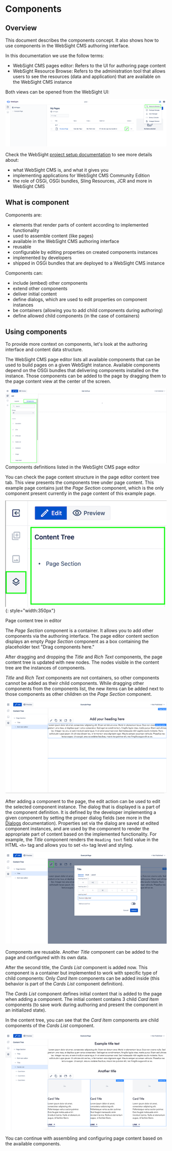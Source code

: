 # Components

## Overview

This document describes the components concept. It also shows how to use components in the WebSight CMS authoring interface.

In this documentation we use the follow terms:

- WebSight CMS pages editor: Refers to the UI for authoring page content
- WebSight Resource Browse: Refers to the administration tool that allows users to see the resources (data and application) that are available on the WebSight CMS instance

Both views can be opened from the WebSight UI:

![WebSight - page editing & opening Resource Browser](websight-page-edit-resource-browser.png)

Check the WebSight [project setup documentation](/docs/developers/setup/) to see more details about:

- what WebSight CMS is, and what it gives you
- implementing applications for WebSight CMS Community Edition
- the role of OSGi, OSGi bundles, Sling Resources, JCR and more in WebSight CMS

## What is component

Components are:

- elements that render parts of content according to implemented functionality
- used to assemble content (like pages)
- available in the WebSight CMS authoring interface
- reusable
- configurable by editing properties on created components instances
- implemented by developers
- shipped in OSGi bundles that are deployed to a WebSight CMS instance

Components can:

- include (embed) other components
- extend other components
- deliver initial content
- define dialogs, which are used to edit properties on component instances
- be containers (allowing you to add child components during authoring)
- define allowed child components (in the case of containers)

## Using components

To provide more context on components, let's look at the authoring interface and content data structure.

The WebSight CMS page editor lists all available components that can be used to build pages on a given WebSight instance. Available components depend on the OSGi bundles that delivering components installed on the instance. Those components can be added to the page by dragging them to the page content view at the center of the screen.

![Components definitions listed in WebSight CMS page editor](page-editor-components.png)
Components definitions listed in the WebSight CMS page editor

You can check the page content structure in the page editor content tree tab. This view presents the components tree under page content.
This example page contains just the _Page Section_ component, which is the only component present currently in the page content of this example page.

![Page content tree in editor](page-editor-content-tree.png){: style="width:350px"}

Page content tree in editor

The _Page Section_ component is a container. It allows you to add other components via the authoring interface. The page editor content section displays an empty _Page Section_ component as a box containing the placeholder text "Drag components here."

After dragging and dropping the _Title_ and _Rich Text_ components, the page content tree is updated with new nodes. The nodes visible in the content tree are the instances of components.

_Title_ and _Rich Text_ components are not containers, so other components cannot be added as their child components. While dragging other components from the components list, the new items can be added next to those components as other children on the _Page Section_ component.


![RTE component](RTE-component.png)

After adding a component to the page, the edit action can be used to edit the selected component instance. The dialog that is displayed is a part of the component definition. It is defined by the developer implementing a given component by setting the proper dialog fields (see more in the [Dialogs](../dialogs/) documentation). Properties set via the dialog are saved at edited component instances, and are used by the component to render the appropriate part of content based on the implemented functionality. For example, the _Title_ component renders the `Heading text` field value in the HTML `<h>` tag and allows you to set `<h>` tag level and styling.


![Title component - dialog](title-component-dialog.png)

Components are reusable. Another _Title_ component can be added to the page and configured with its own data.

After the second title, the _Cards List_ component is added now. This component is a container but implemented to work with specific type of child components: Only _Card Item_ components can be added inside (this behavior is part of the _Cards List_ component definition).

The _Cards List_ component defines initial content that is added to the page when adding a component. The initial content contains 3 child _Card Item_ components (to save work during authoring and present the component in an initialized state).

In the content tree, you can see that the _Card Item_ components are child components of the _Cards List_ component.

![Card List component](card-list-component-rendition.png)

You can continue with assembling and configuring page content based on the available components.
